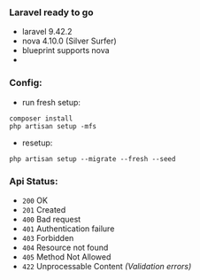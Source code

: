 ### Laravel ready to go
- laravel 9.42.2
- nova 4.10.0 (Silver Surfer)
- blueprint supports nova
- 
### Config:
- run fresh setup:
```shell
composer install
php artisan setup -mfs
```
- resetup:
```shell
php artisan setup --migrate --fresh --seed
```
### Api Status:

* `200` OK
* `201` Created
* `400` Bad request
* `401` Authentication failure
* `403` Forbidden
* `404` Resource not found
* `405` Method Not Allowed
* `422` Unprocessable Content _(Validation errors)_
